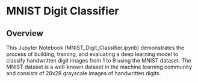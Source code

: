 # MNIST Digit Classifier
<h2> Overview</h2>
This Jupyter Notebook (MNIST_Digit_Classifier.ipynb) demonstrates the process of building, training, and evaluating a deep learning model to classify handwritten digit images from 1 to 9 using the MNIST dataset. The MNIST dataset is a well-known dataset in the machine learning community and consists of 28x28 grayscale images of handwritten digits.

